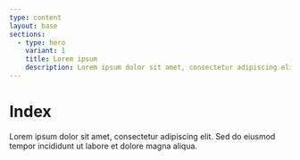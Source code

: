```yaml
---
type: content
layout: base
sections:
  - type: hero
    variant: 1
    title: Lorem ipsum
    description: Lorem ipsum dolor sit amet, consectetur adipiscing elit. Sed do eiusmod tempor incididunt ut labore et dolore magna aliqua.
---
```


# Index

Lorem ipsum dolor sit amet, consectetur adipiscing elit. Sed do eiusmod tempor incididunt ut labore et dolore magna aliqua.
